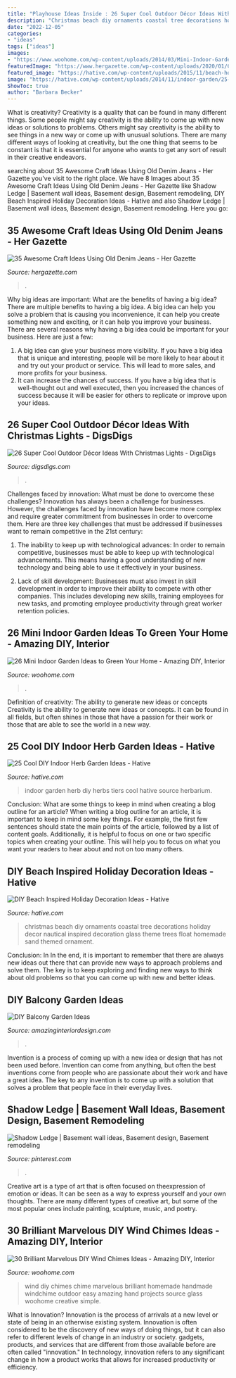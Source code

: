 ```yaml
---
title: "Playhouse Ideas Inside : 26 Super Cool Outdoor Décor Ideas With Christmas Lights"
description: "Christmas beach diy ornaments coastal tree decorations holiday decor nautical inspired decoration glass theme trees float homemade sand themed ornament"
date: "2022-12-05"
categories:
- "ideas"
tags: ["ideas"]
images:
- "https://www.woohome.com/wp-content/uploads/2014/03/Mini-Indoor-Gardening-26.jpg"
featuredImage: "https://www.hergazette.com/wp-content/uploads/2020/01/Craft-Ideas-Using-Old-Denim-Jeans-3-1.jpg"
featured_image: "https://hative.com/wp-content/uploads/2015/11/beach-holiday-decorations/7-diy-beach-inspired-holiday-decoration-ideas.jpg"
image: "https://hative.com/wp-content/uploads/2014/11/indoor-garden/25-tiers-of-herbs.jpg"
ShowToc: true
author: "Barbara Becker"
---
```



What is creativity?
Creativity is a quality that can be found in many different things. Some people might say creativity is the ability to come up with new ideas or solutions to problems. Others might say creativity is the ability to see things in a new way or come up with unusual solutions. There are many different ways of looking at creativity, but the one thing that seems to be constant is that it is essential for anyone who wants to get any sort of result in their creative endeavors.

	

		
searching about 35 Awesome Craft Ideas Using Old Denim Jeans - Her Gazette you've visit to the right place. We have 8 Images about 35 Awesome Craft Ideas Using Old Denim Jeans - Her Gazette like Shadow Ledge | Basement wall ideas, Basement design, Basement remodeling, DIY Beach Inspired Holiday Decoration Ideas - Hative and also Shadow Ledge | Basement wall ideas, Basement design, Basement remodeling. Here you go:
		
    
## 35 Awesome Craft Ideas Using Old Denim Jeans - Her Gazette

<img loading=lazy src="https://www.hergazette.com/wp-content/uploads/2020/01/Craft-Ideas-Using-Old-Denim-Jeans-3-1.jpg" onerror="this.onerror=null;this.src='https://tse4.mm.bing.net/th?id=OIP.O2HljGyjcBPffBt-YLKGBQHaK_&amp;pid=15.1';" alt="35 Awesome Craft Ideas Using Old Denim Jeans - Her Gazette">

_Source: hergazette.com_

>. 

	

Why big ideas are important: What are the benefits of having a big idea?
There are multiple benefits to having a big idea. A big idea can help you solve a problem that is causing you inconvenience, it can help you create something new and exciting, or it can help you improve your business. There are several reasons why having a big idea could be important for your business. Here are just a few: 
1) A big idea can give your business more visibility. If you have a big idea that is unique and interesting, people will be more likely to hear about it and try out your product or service. This will lead to more sales, and more profits for your business. 
2) It can increase the chances of success. If you have a big idea that is well-thought out and well executed, then you increased the chances of success because it will be easier for others to replicate or improve upon your ideas.

    
## 26 Super Cool Outdoor Décor Ideas With Christmas Lights - DigsDigs

<img loading=lazy src="https://www.digsdigs.com/photos/super-cool-outdoor-decor-ideas-with-christmas-lights-18.jpg" onerror="this.onerror=null;this.src='https://tse3.mm.bing.net/th?id=OIP.-_jmW_60Ki14CxKWOX_4gAHaKX&amp;pid=15.1';" alt="26 Super Cool Outdoor Décor Ideas With Christmas Lights - DigsDigs">

_Source: digsdigs.com_

>. 

	

Challenges faced by innovation: What must be done to overcome these challenges?
Innovation has always been a challenge for businesses. However, the challenges faced by innovation have become more complex and require greater commitment from businesses in order to overcome them. Here are three key challenges that must be addressed if businesses want to remain competitive in the 21st century:
1. The inability to keep up with technological advances: In order to remain competitive, businesses must be able to keep up with technological advancements. This means having a good understanding of new technology and being able to use it effectively in your business.

2. Lack of skill development: Businesses must also invest in skill development in order to improve their ability to compete with other companies. This includes developing new skills, training employees for new tasks, and promoting employee productivity through great worker retention policies.


    
## 26 Mini Indoor Garden Ideas To Green Your Home - Amazing DIY, Interior

<img loading=lazy src="https://www.woohome.com/wp-content/uploads/2014/03/Mini-Indoor-Gardening-26.jpg" onerror="this.onerror=null;this.src='https://tse4.mm.bing.net/th?id=OIP.w-B-pDD9y9qYrcVnrGWyiQHaTA&amp;pid=15.1';" alt="26 Mini Indoor Garden Ideas to Green Your Home - Amazing DIY, Interior">

_Source: woohome.com_

>. 

	

Definition of creativity: The ability to generate new ideas or concepts
Creativity is the ability to generate new ideas or concepts. It can be found in all fields, but often shines in those that have a passion for their work or those that are able to see the world in a new way.

    
## 25 Cool DIY Indoor Herb Garden Ideas - Hative

<img loading=lazy src="https://hative.com/wp-content/uploads/2014/11/indoor-garden/25-tiers-of-herbs.jpg" onerror="this.onerror=null;this.src='https://tse2.mm.bing.net/th?id=OIP.4RnxXOb-65zizvkcVai5qAHaK_&amp;pid=15.1';" alt="25 Cool DIY Indoor Herb Garden Ideas - Hative">

_Source: hative.com_

>indoor garden herb diy herbs tiers cool hative source herbarium. 

	

Conclusion: What are some things to keep in mind when creating a blog outline for an article?
When writing a blog outline for an article, it is important to keep in mind some key things. For example, the first few sentences should state the main points of the article, followed by a list of content goals. Additionally, it is helpful to focus on one or two specific topics when creating your outline. This will help you to focus on what you want your readers to hear about and not on too many others.

    
## DIY Beach Inspired Holiday Decoration Ideas - Hative

<img loading=lazy src="https://hative.com/wp-content/uploads/2015/11/beach-holiday-decorations/7-diy-beach-inspired-holiday-decoration-ideas.jpg" onerror="this.onerror=null;this.src='https://tse1.mm.bing.net/th?id=OIP.aPa0grScN2tcpQIF1mXuwgHaKo&amp;pid=15.1';" alt="DIY Beach Inspired Holiday Decoration Ideas - Hative">

_Source: hative.com_

>christmas beach diy ornaments coastal tree decorations holiday decor nautical inspired decoration glass theme trees float homemade sand themed ornament. 

	

Conclusion: In
In the end, it is important to remember that there are always new ideas out there that can provide new ways to approach problems and solve them. The key is to keep exploring and finding new ways to think about old problems so that you can come up with new and better ideas.

    
## DIY Balcony Garden Ideas

<img loading=lazy src="http://www.amazinginteriordesign.com/wp-content/uploads/2020/08/fi-10.jpg" onerror="this.onerror=null;this.src='https://tse1.mm.bing.net/th?id=OIP.bp-JTpoR1TvGGXVgRKTZGQHaKz&amp;pid=15.1';" alt="DIY Balcony Garden Ideas">

_Source: amazinginteriordesign.com_

>. 

	

Invention is a process of coming up with a new idea or design that has not been used before. Invention can come from anything, but often the best inventions come from people who are passionate about their work and have a great idea. The key to any invention is to come up with a solution that solves a problem that people face in their everyday lives.

    
## Shadow Ledge | Basement Wall Ideas, Basement Design, Basement Remodeling

<img loading=lazy src="https://i.pinimg.com/736x/44/77/cd/4477cd727c89bdf262b89ac0ebc8033c--basement-walls-basement-ideas.jpg" onerror="this.onerror=null;this.src='https://tse2.mm.bing.net/th?id=OIP.wGXeEE511v13oW0rUiiy3wHaJ3&amp;pid=15.1';" alt="Shadow Ledge | Basement wall ideas, Basement design, Basement remodeling">

_Source: pinterest.com_

>. 

	

Creative art is a type of art that is often focused on theexpression of emotion or ideas. It can be seen as a way to express yourself and your own thoughts. There are many different types of creative art, but some of the most popular ones include painting, sculpture, music, and poetry.

    
## 30 Brilliant Marvelous DIY Wind Chimes Ideas - Amazing DIY, Interior

<img loading=lazy src="http://www.woohome.com/wp-content/uploads/2014/02/DIY-wind-chime-8.jpg" onerror="this.onerror=null;this.src='https://tse2.mm.bing.net/th?id=OIP.WpxGs_Z6istDLAnag69UqgHaML&amp;pid=15.1';" alt="30 Brilliant Marvelous DIY Wind Chimes Ideas - Amazing DIY, Interior">

_Source: woohome.com_

>wind diy chimes chime marvelous brilliant homemade handmade windchime outdoor easy amazing hand projects source glass woohome creative simple. 

	

What is Innovation?
Innovation is the process of arrivals at a new level or state of being in an otherwise existing system. Innovation is often considered to be the discovery of new ways of doing things, but it can also refer to different levels of change in an industry or society. gadgets, products, and services that are different from those available before are often called "innovation." In technology, innovation refers to any significant change in how a product works that allows for increased productivity or efficiency.

